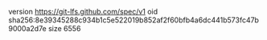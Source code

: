 version https://git-lfs.github.com/spec/v1
oid sha256:8e39345288c934b1c5e522019b852af2f60bfb4a6dc441b573fc47b9000a2d7e
size 6556
